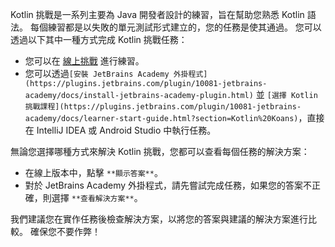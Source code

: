 [//]: # (title: Kotlin 挑戰)

Kotlin 挑戰是一系列主要為 Java 開發者設計的練習，旨在幫助您熟悉 Kotlin 語法。
每個練習都是以失敗的單元測試形式建立的，您的任務是使其通過。
您可以透過以下其中一種方式完成 Kotlin 挑戰任務：

* 您可以在 [線上挑戰](https://play.kotlinlang.org/koans) 進行練習。
* 您可以透過`[安裝 JetBrains Academy 外掛程式](https://plugins.jetbrains.com/plugin/10081-jetbrains-academy/docs/install-jetbrains-academy-plugin.html)` 並 `[選擇 Kotlin 挑戰課程](https://plugins.jetbrains.com/plugin/10081-jetbrains-academy/docs/learner-start-guide.html?section=Kotlin%20Koans)`，直接在 IntelliJ IDEA 或 Android Studio 中執行任務。

無論您選擇哪種方式來解決 Kotlin 挑戰，您都可以查看每個任務的解決方案：
* 在線上版本中，點擊 `**顯示答案**`。
* 對於 JetBrains Academy 外掛程式，請先嘗試完成任務，如果您的答案不正確，則選擇 `**查看解決方案**`。

我們建議您在實作任務後檢查解決方案，以將您的答案與建議的解決方案進行比較。
確保您不要作弊！